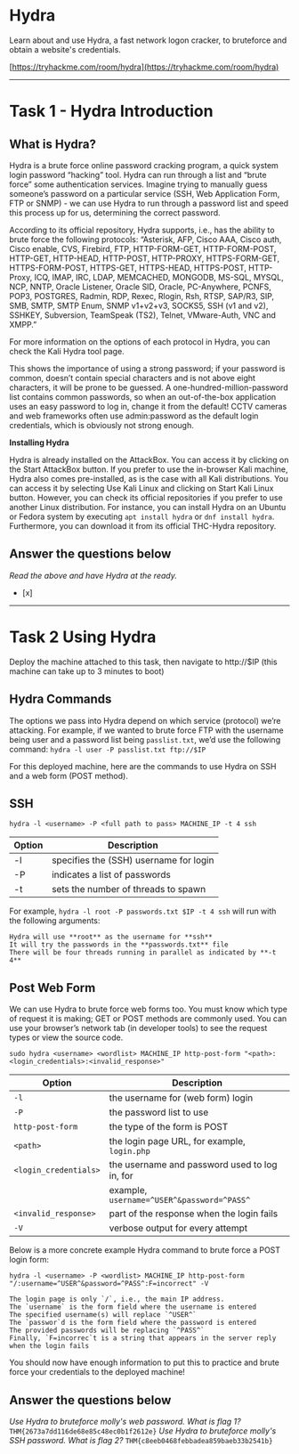 # Hydra
Learn about and use Hydra, a fast network logon cracker, to bruteforce and obtain a website's credentials.

[https://tryhackme.com/room/hydra](https://tryhackme.com/room/hydra)

---

# Task 1 - Hydra Introduction

## What is Hydra?
Hydra is a brute force online password cracking program, a quick system login password “hacking” tool.
Hydra can run through a list and “brute force” some authentication services. Imagine trying to manually guess someone’s password on a particular service (SSH, Web Application Form, FTP or SNMP) - we can use Hydra to run through a password list and speed this process up for us, determining the correct password.

According to its official repository, Hydra supports, i.e., has the ability to brute force the following protocols: “Asterisk, AFP, Cisco AAA, Cisco auth, Cisco enable, CVS, Firebird, FTP, HTTP-FORM-GET, HTTP-FORM-POST, HTTP-GET, HTTP-HEAD, HTTP-POST, HTTP-PROXY, HTTPS-FORM-GET, HTTPS-FORM-POST, HTTPS-GET, HTTPS-HEAD, HTTPS-POST, HTTP-Proxy, ICQ, IMAP, IRC, LDAP, MEMCACHED, MONGODB, MS-SQL, MYSQL, NCP, NNTP, Oracle Listener, Oracle SID, Oracle, PC-Anywhere, PCNFS, POP3, POSTGRES, Radmin, RDP, Rexec, Rlogin, Rsh, RTSP, SAP/R3, SIP, SMB, SMTP, SMTP Enum, SNMP v1+v2+v3, SOCKS5, SSH (v1 and v2), SSHKEY, Subversion, TeamSpeak (TS2), Telnet, VMware-Auth, VNC and XMPP.”

For more information on the options of each protocol in Hydra, you can check the Kali Hydra tool page.

This shows the importance of using a strong password; if your password is common, doesn’t contain special characters and is not above eight characters, it will be prone to be guessed. A one-hundred-million-password list contains common passwords, so when an out-of-the-box application uses an easy password to log in, change it from the default! CCTV cameras and web frameworks often use admin:password as the default login credentials, which is obviously not strong enough.


**Installing Hydra**

Hydra is already installed on the AttackBox. You can access it by clicking on the Start AttackBox button.
If you prefer to use the in-browser Kali machine, Hydra also comes pre-installed, as is the case with all Kali distributions. You can access it by selecting Use Kali Linux and clicking on Start Kali Linux button.
However, you can check its official repositories if you prefer to use another Linux distribution. For instance, you can install Hydra on an Ubuntu or Fedora system by executing `apt install hydra` or `dnf install hydra`. Furthermore, you can download it from its official THC-Hydra repository.

## Answer the questions below
*Read the above and have Hydra at the ready.*
- [x]

---

# Task 2 Using Hydra

Deploy the machine attached to this task, then navigate to http://$IP
(this machine can take up to 3 minutes to boot)

## Hydra Commands
The options we pass into Hydra depend on which service (protocol) we’re
attacking. For example, if we wanted to brute force FTP with the username
being user and a password list being `passlist.txt`, we’d use the following
command:
`hydra -l user -P passlist.txt ftp://$IP`

For this deployed machine, here are the commands to use Hydra on SSH and a
web form (POST method).

## SSH

`hydra -l <username> -P <full path to pass> MACHINE_IP -t 4 ssh`

| Option | Description                            |
| ------ | -------------------------------------- |
|   -l   | specifies the (SSH) username for login |
|   -P   | indicates a list of passwords          |
|   -t   | sets the number of threads to spawn    |

For example, `hydra -l root -P passwords.txt $IP -t 4 ssh` will run with the
following arguments:

    Hydra will use **root** as the username for **ssh**
    It will try the passwords in the **passwords.txt** file
    There will be four threads running in parallel as indicated by **-t 4**

## Post Web Form

We can use Hydra to brute force web forms too. You must know which type of
request it is making; GET or POST methods are commonly used. You can use your
browser’s network tab (in developer tools) to see the request types or view
the source code.

`sudo hydra <username> <wordlist> MACHINE_IP http-post-form "<path>:<login_credentials>:<invalid_response>"`

| Option                | Description                                   |
| --------------------- | --------------------------------------------- |
| `-l`                  | the username for (web form) login             |
| `-P`                  | the password list to use                      |
| `http-post-form`      | the type of the form is POST                  |
| `<path>`              | the login page URL, for example, `login.php`  |
| `<login_credentials>` | the username and password used to log in, for |
|                       | example, `username=^USER^&password=^PASS^`    |
| `<invalid_response>`  | part of the response when the login fails     |
| `-V` 	                | verbose output for every attempt              |

Below is a more concrete example Hydra command to brute force a POST login form:

`hydra -l <username> -P <wordlist> MACHINE_IP http-post-form "/:username=^USER^&password=^PASS^:F=incorrect" -V`

    The login page is only `/`, i.e., the main IP address.
    The `username` is the form field where the username is entered
    The specified username(s) will replace `^USER^`
    The `passwor`d is the form field where the password is entered
    The provided passwords will be replacing `^PASS^`
    Finally, `F=incorrec`t is a string that appears in the server reply when the login fails

You should now have enough information to put this to practice and brute force your credentials to the deployed machine!

## Answer the questions below
*Use Hydra to bruteforce molly's web password. What is flag 1?*
`THM{2673a7dd116de68e85c48ec0b1f2612e}`
*Use Hydra to bruteforce molly's SSH password. What is flag 2?*
`THM{c8eeb0468febbadea859baeb33b2541b}`
